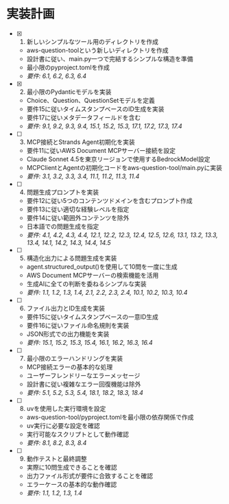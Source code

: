 # 実装計画

- [x] 1. 新しいシンプルなツール用のディレクトリを作成






  - aws-question-toolという新しいディレクトリを作成
  - 設計書に従い、main.py一つで完結するシンプルな構造を準備
  - 最小限のpyproject.tomlを作成
  - _要件: 6.1, 6.2, 6.3, 6.4_

- [x] 2. 最小限のPydanticモデルを実装





  - Choice、Question、QuestionSetモデルを定義
  - 要件15に従いタイムスタンプベースのID生成を実装
  - 要件17に従いメタデータフィールドを含む
  - _要件: 9.1, 9.2, 9.3, 9.4, 15.1, 15.2, 15.3, 17.1, 17.2, 17.3, 17.4_

- [ ] 3. MCP接続とStrands Agent初期化を実装
  - 要件11に従いAWS Document MCPサーバー接続を設定
  - Claude Sonnet 4.5を東京リージョンで使用するBedrockModel設定
  - MCPClientとAgentの初期化コードをaws-question-tool/main.pyに実装
  - _要件: 3.1, 3.2, 3.3, 3.4, 11.1, 11.2, 11.3, 11.4_

- [ ] 4. 問題生成プロンプトを実装
  - 要件12に従い5つのコンテンツドメインを含むプロンプト作成
  - 要件13に従い適切な経験レベルを指定
  - 要件14に従い範囲外コンテンツを除外
  - 日本語での問題生成を指定
  - _要件: 4.1, 4.2, 4.3, 4.4, 12.1, 12.2, 12.3, 12.4, 12.5, 12.6, 13.1, 13.2, 13.3, 13.4, 14.1, 14.2, 14.3, 14.4, 14.5_

- [ ] 5. 構造化出力による問題生成を実装
  - agent.structured_output()を使用して10問を一度に生成
  - AWS Document MCPサーバーの検索機能を活用
  - 生成AIに全ての判断を委ねるシンプルな実装
  - _要件: 1.1, 1.2, 1.3, 1.4, 2.1, 2.2, 2.3, 2.4, 10.1, 10.2, 10.3, 10.4_

- [ ] 6. ファイル出力とID生成を実装
  - 要件15に従いタイムスタンプベースの一意ID生成
  - 要件16に従いファイル命名規則を実装
  - JSON形式での出力機能を実装
  - _要件: 15.1, 15.2, 15.3, 15.4, 16.1, 16.2, 16.3, 16.4_

- [ ] 7. 最小限のエラーハンドリングを実装
  - MCP接続エラーの基本的な処理
  - ユーザーフレンドリーなエラーメッセージ
  - 設計書に従い複雑なエラー回復機能は除外
  - _要件: 5.1, 5.2, 5.3, 5.4, 18.1, 18.2, 18.3, 18.4_

- [ ] 8. uvを使用した実行環境を設定
  - aws-question-tool/pyproject.tomlを最小限の依存関係で作成
  - uv実行に必要な設定を確認
  - 実行可能なスクリプトとして動作確認
  - _要件: 8.1, 8.2, 8.3, 8.4_

- [ ] 9. 動作テストと最終調整
  - 実際に10問生成できることを確認
  - 出力ファイル形式が要件に合致することを確認
  - エラーケースの基本的な動作確認
  - _要件: 1.1, 1.2, 1.3, 1.4_